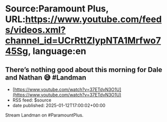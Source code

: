 # Source:Paramount Plus, URL:https://www.youtube.com/feeds/videos.xml?channel_id=UCrRttZIypNTA1Mrfwo745Sg, language:en

## There’s nothing good about this morning for Dale and Nathan 😅 #Landman
 - [https://www.youtube.com/watch?v=37ETdvN3O1U](https://www.youtube.com/watch?v=37ETdvN3O1U)
 - RSS feed: $source
 - date published: 2025-01-12T17:00:02+00:00

Stream Landman on #ParamountPlus.

